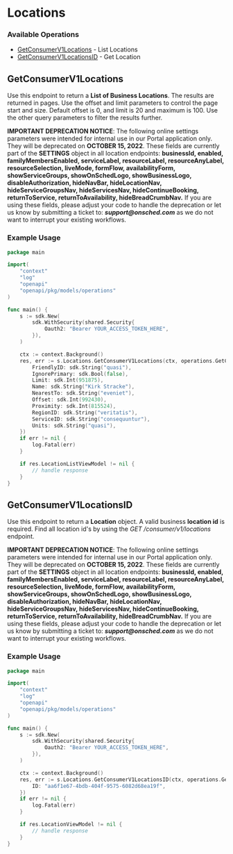 # Locations

### Available Operations

* [GetConsumerV1Locations](#getconsumerv1locations) - List Locations
* [GetConsumerV1LocationsID](#getconsumerv1locationsid) - Get Location

## GetConsumerV1Locations

<p>Use this endpoint to return a <b>List of Business Locations</b>. The results are returned in pages. Use the offset and limit parameters to control the page start and size. Default offset is 0, and limit is 20 and maximum is 100. Use the other query parameters to filter the results further. </p>
<p>
  <b>IMPORTANT DEPRECATION NOTICE</b>: The following online settings parameters were intended for internal use in our Portal application only. They will be deprecated on <b>OCTOBER 15, 2022</b>. These fields are currently part of the <b>SETTINGS</b> object in all location endpoints: <b>businessId, enabled, familyMembersEnabled, serviceLabel, resourceLabel, resourceAnyLabel, resourceSelection, liveMode, formFlow, availabilityForm, showServiceGroups, showOnSchedLogo, showBusinessLogo, disableAuthorization, hideNavBar, hideLocationNav, hideServiceGroupsNav, hideServicesNav, hideContinueBooking, returnToService, returnToAvailability, hideBreadCrumbNav.</b> If you are using these fields, please adjust your code to handle the deprecation or let us know by submitting a ticket to: <b><i>support@onsched.com</i></b> as we do not want to interrupt your existing workflows.</p>

### Example Usage

```go
package main

import(
	"context"
	"log"
	"openapi"
	"openapi/pkg/models/operations"
)

func main() {
    s := sdk.New(
        sdk.WithSecurity(shared.Security{
            Oauth2: "Bearer YOUR_ACCESS_TOKEN_HERE",
        }),
    )

    ctx := context.Background()
    res, err := s.Locations.GetConsumerV1Locations(ctx, operations.GetConsumerV1LocationsRequest{
        FriendlyID: sdk.String("quasi"),
        IgnorePrimary: sdk.Bool(false),
        Limit: sdk.Int(951875),
        Name: sdk.String("Kirk Stracke"),
        NearestTo: sdk.String("eveniet"),
        Offset: sdk.Int(992430),
        Proximity: sdk.Int(815524),
        RegionID: sdk.String("veritatis"),
        ServiceID: sdk.String("consequuntur"),
        Units: sdk.String("quasi"),
    })
    if err != nil {
        log.Fatal(err)
    }

    if res.LocationListViewModel != nil {
        // handle response
    }
}
```

## GetConsumerV1LocationsID

<p>Use this endpoint to return a <b>Location</b> object. A valid business <b>location id</b> is required. Find all location id's by using the <i>GET /consumer/v1/locations</i> endpoint.</p>
<p>
  <b>IMPORTANT DEPRECATION NOTICE</b>: The following online settings parameters were intended for internal use in our Portal application only. They will be deprecated on <b>OCTOBER 15, 2022</b>. These fields are currently part of the <b>SETTINGS</b> object in all location endpoints: <b>businessId, enabled, familyMembersEnabled, serviceLabel, resourceLabel, resourceAnyLabel, resourceSelection, liveMode, formFlow, availabilityForm, showServiceGroups, showOnSchedLogo, showBusinessLogo, disableAuthorization, hideNavBar, hideLocationNav, hideServiceGroupsNav, hideServicesNav, hideContinueBooking, returnToService, returnToAvailability, hideBreadCrumbNav.</b> If you are using these fields, please adjust your code to handle the deprecation or let us know by submitting a ticket to: <b><i>support@onsched.com</i></b> as we do not want to interrupt your existing workflows.</p>

### Example Usage

```go
package main

import(
	"context"
	"log"
	"openapi"
	"openapi/pkg/models/operations"
)

func main() {
    s := sdk.New(
        sdk.WithSecurity(shared.Security{
            Oauth2: "Bearer YOUR_ACCESS_TOKEN_HERE",
        }),
    )

    ctx := context.Background()
    res, err := s.Locations.GetConsumerV1LocationsID(ctx, operations.GetConsumerV1LocationsIDRequest{
        ID: "aa6f1e67-4bdb-404f-9575-6082d68ea19f",
    })
    if err != nil {
        log.Fatal(err)
    }

    if res.LocationViewModel != nil {
        // handle response
    }
}
```
